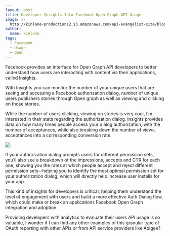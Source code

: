 ```yaml
---
layout: post
title: Developer Insights Into Facebook Open Graph API Usage
image: >-
  http://kinlane-productions2.s3.amazonaws.com/api-evangelist-site/blog/facebook-insights-auth.png
author:
  name: kinlane
tags:
  - Facebook
  - Usage
  - Open
---
```

Facebook provides an interface for Open Graph API developers to better understand how users are interacting with content via their applications, called [Insights](http://www.facebook.com/help/search/?q=insights "Insights").

With Insights you can monitor the number of your unique users that are seeing and accessing a Facebook authorization dialog, number of unique users publishers stories through Open graph as well as viewing and clicking on those stories.

While the number of users clicking, viewing on stories is very cool, I’m interested in their stats regarding the authorization dialog. Insights provides data on how many times people access your dialog authorization, with the number of acceptances, while also breaking down the number of views, acceptances into a corresponding conversion rate.

![](http://kinlane-productions2.s3.amazonaws.com/facebook/facebook-insights-auth.png)

If your authorization dialog prompts users for different permission sets, you’ll also see a breakdown of the impressions, accepts and CTR for each one, showing you the rates at which people accept and reject different permission sets--helping you to identify the most optimal permission set for your authorization dialog, which will directly help increase user installs for your app.

This kind of insights for developers is critical, helping them understand the level of engagement with users and build a more effective Auth Dialog flow, which could make or break an applications Facebook Open Graph integration and adoption.

Providing developers with analytics to evaluate their users API usage is so valuable, I wonder if I can find any other examples of this granular type of OAuth reporting with other APIs or from API service providers like Apigee?